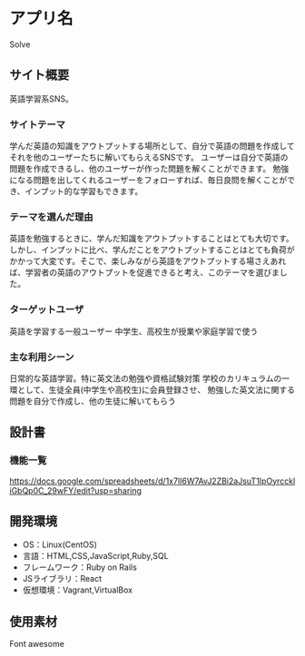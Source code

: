 # アプリ名
Solve
## サイト概要
英語学習系SNS。

### サイトテーマ
学んだ英語の知識をアウトプットする場所として、自分で英語の問題を作成してそれを他のユーザーたちに解いてもらえるSNSです。
ユーザーは自分で英語の問題を作成できるし、他のユーザーが作った問題を解くことができます。
勉強になる問題を出してくれるユーザーをフォローすれば、毎日良問を解くことができ、インプット的な学習もできます。

### テーマを選んだ理由
英語を勉強するときに、学んだ知識をアウトプットすることはとても大切です。しかし、インプットに比べ、学んだことをアウトプットすることはとても負荷がかかって大変です。そこで、楽しみながら英語をアウトプットする場さえあれば、学習者の英語のアウトプットを促進できると考え、このテーマを選びました。

### ターゲットユーザ
英語を学習する一般ユーザー
中学生、高校生が授業や家庭学習で使う

### 主な利用シーン
日常的な英語学習。特に英文法の勉強や資格試験対策
学校のカリキュラムの一環として、生徒全員(中学生や高校生)に会員登録させ、
勉強した英文法に関する問題を自分で作成し、他の生徒に解いてもらう

## 設計書

### 機能一覧
https://docs.google.com/spreadsheets/d/1x7lI6W7AvJ2ZBi2aJsuT1IpOyrcckliGbQp0C_29wFY/edit?usp=sharing

## 開発環境
- OS：Linux(CentOS)
- 言語：HTML,CSS,JavaScript,Ruby,SQL
- フレームワーク：Ruby on Rails
- JSライブラリ：React
- 仮想環境：Vagrant,VirtualBox

## 使用素材
Font awesome
